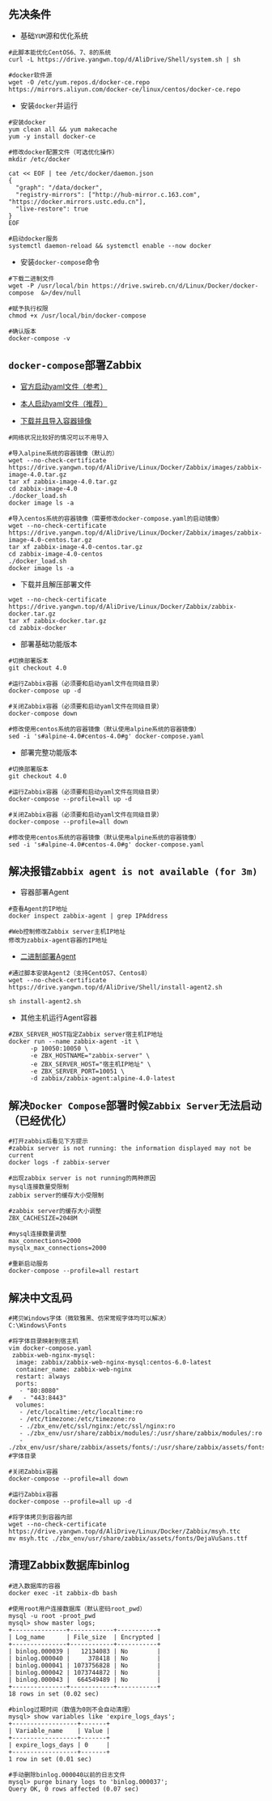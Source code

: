 ## 先决条件

- 基础`YUM`源和优化系统

```shell
#此脚本能优化CentOS6、7、8的系统
curl -L https://drive.yangwn.top/d/AliDrive/Shell/system.sh | sh

#docker软件源
wget -O /etc/yum.repos.d/docker-ce.repo https://mirrors.aliyun.com/docker-ce/linux/centos/docker-ce.repo
```

- 安装`docker`并运行

```shell
#安装docker
yum clean all && yum makecache
yum -y install docker-ce

#修改docker配置文件（可选优化操作）
mkdir /etc/docker

cat << EOF | tee /etc/docker/daemon.json
{
  "graph": "/data/docker",
  "registry-mirrors": ["http://hub-mirror.c.163.com", "https://docker.mirrors.ustc.edu.cn"],
  "live-restore": true
}
EOF

#启动docker服务
systemctl daemon-reload && systemctl enable --now docker
```

- 安装`docker-compose`命令

```shell
#下载二进制文件
wget -P /usr/local/bin https://drive.swireb.cn/d/Linux/Docker/docker-compose  &>/dev/null

#赋予执行权限
chmod +x /usr/local/bin/docker-compose

#确认版本
docker-compose -v
```



## `docker-compose`部署Zabbix

- [官方启动yaml文件（参考）](https://github.com/zabbix/zabbix-docker)
- [本人启动yaml文件（推荐）](https://github.com/Jack-Ywn/zabbix-docker)        

- [下载并且导入容器镜像](https://drive.yangwn.top/AliDrive/Linux/Docker/Zabbix/images)

```shell
#网络状况比较好的情况可以不用导入

#导入alpine系统的容器镜像（默认的）
wget --no-check-certificate https://drive.yangwn.top/d/AliDrive/Linux/Docker/Zabbix/images/zabbix-image-4.0.tar.gz
tar xf zabbix-image-4.0.tar.gz
cd zabbix-image-4.0
./docker_load.sh
docker image ls -a

#导入centos系统的容器镜像（需要修改docker-compose.yaml的启动镜像）
wget --no-check-certificate https://drive.yangwn.top/d/AliDrive/Linux/Docker/Zabbix/images/zabbix-image-4.0-centos.tar.gz
tar xf zabbix-image-4.0-centos.tar.gz
cd zabbix-image-4.0-centos
./docker_load.sh
docker image ls -a
```

- 下载并且解压部署文件

```shell
wget --no-check-certificate https://drive.yangwn.top/d/AliDrive/Linux/Docker/Zabbix/zabbix-docker.tar.gz
tar xf zabbix-docker.tar.gz
cd zabbix-docker
```

- 部署基础功能版本

```shell
#切换部署版本
git checkout 4.0 

#运行Zabbix容器（必须要和启动yaml文件在同级目录）
docker-compose up -d

#关闭Zabbix容器（必须要和启动yaml文件在同级目录）
docker-compose down

#修改使用centos系统的容器镜像（默认使用alpine系统的容器镜像）
sed -i 's#alpine-4.0#centos-4.0#g' docker-compose.yaml
```

- 部署完整功能版本

```shell
#切换部署版本
git checkout 4.0 

#运行Zabbix容器（必须要和启动yaml文件在同级目录）
docker-compose --profile=all up -d

#关闭Zabbix容器（必须要和启动yaml文件在同级目录）
docker-compose --profile=all down

#修改使用centos系统的容器镜像（默认使用alpine系统的容器镜像）
sed -i 's#alpine-4.0#centos-4.0#g' docker-compose.yaml
```



## 解决报错`Zabbix agent is not available (for 3m)`

- 容器部署Agent

```shell
#查看Agent的IP地址
docker inspect zabbix-agent | grep IPAddress 

#Web控制修改Zabbix server主机IP地址
修改为zabbix-agent容器的IP地址
```

- [二进制部署Agent](https://www.zabbix.com/documentation/current/zh/manual/appendix/config/zabbix_agentd)

```shell
#通过脚本安装Agent2（支持CentOS7、Centos8）
wget --no-check-certificate https://drive.yangwn.top/d/AliDrive/Shell/install-agent2.sh

sh install-agent2.sh
```

- 其他主机运行Agent容器

```shell
#ZBX_SERVER_HOST指定Zabbix server宿主机IP地址   
docker run --name zabbix-agent -it \
      -p 10050:10050 \
      -e ZBX_HOSTNAME="zabbix-server" \
      -e ZBX_SERVER_HOST="宿主机IP地址" \
      -e ZBX_SERVER_PORT=10051 \
      -d zabbix/zabbix-agent:alpine-4.0-latest  
```



## 解决`Docker Compose`部署时候`Zabbix Server`无法启动（已经优化）

```shell
#打开zabbix后看见下方提示
#zabbix server is not running: the information displayed may not be current
docker logs -f zabbix-server

#出现zabbix server is not running的两种原因
mysql连接数量受限制
zabbix server的缓存大小受限制

#zabbix server的缓存大小调整
ZBX_CACHESIZE=2048M

#mysql连接数量调整
max_connections=2000
mysqlx_max_connections=2000

#重新启动服务
docker-compose --profile=all restart
```

## 解决中文乱码

```shell
#拷贝Windows字体（微软雅黑、仿宋常规字体均可以解决）
C:\Windows\Fonts

#将字体目录映射到宿主机
vim docker-compose.yaml
 zabbix-web-nginx-mysql:
  image: zabbix/zabbix-web-nginx-mysql:centos-6.0-latest
  container_name: zabbix-web-nginx
  restart: always
  ports:
   - "80:8080"
#   - "443:8443"
  volumes:
   - /etc/localtime:/etc/localtime:ro
   - /etc/timezone:/etc/timezone:ro
   - ./zbx_env/etc/ssl/nginx:/etc/ssl/nginx:ro
   - ./zbx_env/usr/share/zabbix/modules/:/usr/share/zabbix/modules/:ro
   - ./zbx_env/usr/share/zabbix/assets/fonts/:/usr/share/zabbix/assets/fonts/:ro #字体目录

#关闭Zabbix容器
docker-compose --profile=all down

#运行Zabbix容器
docker-compose --profile=all up -d

#将字体拷贝到容器内部
wget --no-check-certificate https://drive.yangwn.top/d/AliDrive/Linux/Docker/Zabbix/msyh.ttc
mv msyh.ttc ./zbx_env/usr/share/zabbix/assets/fonts/DejaVuSans.ttf
```


## 清理Zabbix数据库binlog

```shell
#进入数据库的容器
docker exec -it zabbix-db bash

#使用root用户连接数据库（默认密码root_pwd）
mysql -u root -proot_pwd
mysql> show master logs;
+---------------+------------+-----------+
| Log_name      | File_size  | Encrypted |
+---------------+------------+-----------+
| binlog.000039 |   12134083 | No        |
| binlog.000040 |     378418 | No        |
| binlog.000041 | 1073756828 | No        |
| binlog.000042 | 1073744872 | No        |
| binlog.000043 |  664549489 | No        |
+---------------+------------+-----------+
18 rows in set (0.02 sec)

#binlog过期时间（数值为0则不会自动清理）
mysql> show variables like 'expire_logs_days';
+------------------+-------+
| Variable_name    | Value |
+------------------+-------+
| expire_logs_days | 0     |
+------------------+-------+
1 row in set (0.01 sec)

#手动删除binlog.000040以前的日志文件
mysql> purge binary logs to 'binlog.000037';
Query OK, 0 rows affected (0.07 sec)
```
